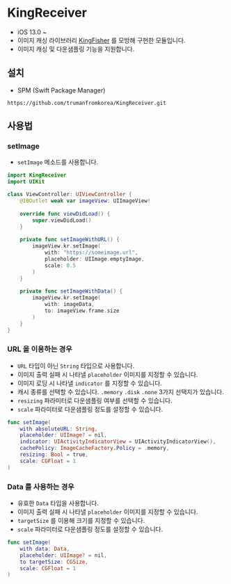 # KingReceiver
- iOS 13.0 ~
- 이미지 캐싱 라이브러리 [KingFisher](https://github.com/onevcat/Kingfisher) 를 모방해 구현한 모듈입니다.
- 이미지 캐싱 및 다운샘플링 기능을 지원합니다.

## 설치
- SPM (Swift Package Manager)

```
https://github.com/trumanfromkorea/KingReceiver.git
```

## 사용법

### setImage
- `setImage` 메소드를 사용합니다.

```swift
import KingReceiver
import UIKit

class ViewController: UIViewController {
    @IBOutlet weak var imageView: UIImageView!
    
    override func viewDidLoad() {
        super.viewDidLoad()
    }
    
    private func setImageWithURL() {
        imageView.kr.setImage(
            with: "https://someimage.url",
            placeholder: UIImage.emptyImage,
            scale: 0.5
        )
    }
    
    private func setImageWithData() {
        imageView.kr.setImage(
            with: imageData,
            to: imageView.frame.size
        )
    }
}

```

### URL 을 이용하는 경우
- `URL` 타입이 아닌 `String` 타입으로 사용합니다.
- 이미지 출력 실패 시 나타낼 `placeholder` 이미지를 지정할 수 있습니다. 
- 이미지 로딩 시 나타낼 `indicator` 를 지정할 수 있습니다.
- 캐시 종류를 선택할 수 있습니다. `.memory` `.disk` `.none` 3가지 선택지가 있습니다.
- `resizing` 파라미터로 다운샘플링 여부를 선택할 수 있습니다.
- `scale` 파라미터로 다운샘플링 정도를 설정할 수 있습니다.

```swift
func setImage(
    with absoluteURL: String,
    placeholder: UIImage? = nil,
    indicator: UIActivityIndicatorView = UIActivityIndicatorView(),
    cachePolicy: ImageCacheFactory.Policy = .memory,
    resizing: Bool = true,
    scale: CGFloat = 1
)
```

### Data 를 사용하는 경우
- 유효한 `Data` 타입을 사용합니다.
- 이미지 출력 실패 시 나타낼 `placeholder` 이미지를 지정할 수 있습니다. 
- `targetSize` 를 이용해 크기를 지정할 수 있습니다.
- `scale` 파라미터로 다운샘플링 정도를 설정할 수 있습니다.

```swift
func setImage(
    with data: Data,
    placeholder: UIImage? = nil,
    to targetSize: CGSize,
    scale: CGFloat = 1
)
```
